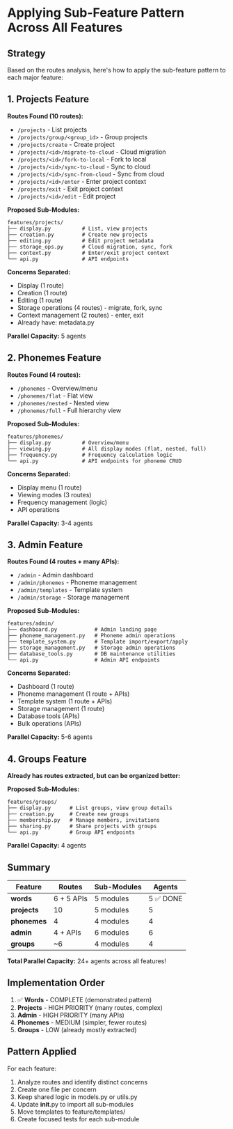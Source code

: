 # Applying Sub-Feature Pattern Across All Features

## Strategy

Based on the routes analysis, here's how to apply the sub-feature pattern to each major feature:

## 1. Projects Feature

**Routes Found (10 routes):**
- `/projects` - List projects
- `/projects/group/<group_id>` - Group projects
- `/projects/create` - Create project
- `/projects/<id>/migrate-to-cloud` - Cloud migration
- `/projects/<id>/fork-to-local` - Fork to local
- `/projects/<id>/sync-to-cloud` - Sync to cloud
- `/projects/<id>/sync-from-cloud` - Sync from cloud
- `/projects/<id>/enter` - Enter project context
- `/projects/exit` - Exit project context
- `/projects/<id>/edit` - Edit project

**Proposed Sub-Modules:**
```
features/projects/
├── display.py          # List, view projects
├── creation.py         # Create new projects
├── editing.py          # Edit project metadata
├── storage_ops.py      # Cloud migration, sync, fork
├── context.py          # Enter/exit project context
└── api.py              # API endpoints
```

**Concerns Separated:**
- Display (1 route)
- Creation (1 route)
- Editing (1 route)
- Storage operations (4 routes) - migrate, fork, sync
- Context management (2 routes) - enter, exit
- Already have: metadata.py

**Parallel Capacity:** 5 agents

## 2. Phonemes Feature

**Routes Found (4 routes):**
- `/phonemes` - Overview/menu
- `/phonemes/flat` - Flat view
- `/phonemes/nested` - Nested view
- `/phonemes/full` - Full hierarchy view

**Proposed Sub-Modules:**
```
features/phonemes/
├── display.py          # Overview/menu
├── viewing.py          # All display modes (flat, nested, full)
├── frequency.py        # Frequency calculation logic
└── api.py              # API endpoints for phoneme CRUD
```

**Concerns Separated:**
- Display menu (1 route)
- Viewing modes (3 routes)
- Frequency management (logic)
- API operations

**Parallel Capacity:** 3-4 agents

## 3. Admin Feature

**Routes Found (4 routes + many APIs):**
- `/admin` - Admin dashboard
- `/admin/phonemes` - Phoneme management
- `/admin/templates` - Template system
- `/admin/storage` - Storage management

**Proposed Sub-Modules:**
```
features/admin/
├── dashboard.py            # Admin landing page
├── phoneme_management.py   # Phoneme admin operations
├── template_system.py      # Template import/export/apply
├── storage_management.py   # Storage admin operations
├── database_tools.py       # DB maintenance utilities
└── api.py                  # Admin API endpoints
```

**Concerns Separated:**
- Dashboard (1 route)
- Phoneme management (1 route + APIs)
- Template system (1 route + APIs)
- Storage management (1 route)
- Database tools (APIs)
- Bulk operations (APIs)

**Parallel Capacity:** 5-6 agents

## 4. Groups Feature

**Already has routes extracted, but can be organized better:**

**Proposed Sub-Modules:**
```
features/groups/
├── display.py      # List groups, view group details
├── creation.py     # Create new groups
├── membership.py   # Manage members, invitations
├── sharing.py      # Share projects with groups
└── api.py          # Group API endpoints
```

**Parallel Capacity:** 4 agents

## Summary

| Feature | Routes | Sub-Modules | Agents |
|---------|--------|-------------|--------|
| **words** | 6 + 5 APIs | 5 modules | 5 ✅ DONE |
| **projects** | 10 | 5 modules | 5 |
| **phonemes** | 4 | 4 modules | 4 |
| **admin** | 4 + APIs | 6 modules | 6 |
| **groups** | ~6 | 4 modules | 4 |

**Total Parallel Capacity:** 24+ agents across all features!

## Implementation Order

1. ✅ **Words** - COMPLETE (demonstrated pattern)
2. **Projects** - HIGH PRIORITY (many routes, complex)
3. **Admin** - HIGH PRIORITY (many APIs)
4. **Phonemes** - MEDIUM (simpler, fewer routes)
5. **Groups** - LOW (already mostly extracted)

## Pattern Applied

For each feature:
1. Analyze routes and identify distinct concerns
2. Create one file per concern
3. Keep shared logic in models.py or utils.py
4. Update __init__.py to import all sub-modules
5. Move templates to feature/templates/
6. Create focused tests for each sub-module
